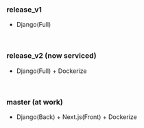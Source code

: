 ### release_v1

- Django(Full)

<br/>

### release_v2 (now serviced)

- Django(Full) + Dockerize

<br/>

### master (at work)

- Django(Back) + Next.js(Front) + Dockerize